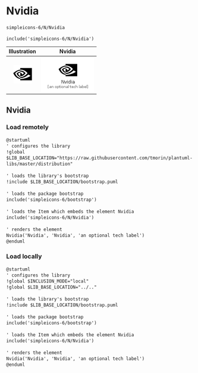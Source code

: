 # Nvidia


```text
simpleicons-6/N/Nvidia
```

```text
include('simpleicons-6/N/Nvidia')
```



| Illustration | Nvidia |
| :---: | :---: |
| ![illustration for Illustration](../../simpleicons-6/N/Nvidia.png) | ![illustration for Nvidia](../../simpleicons-6/N/Nvidia.Local.png) |




## Nvidia

### Load remotely
```plantuml
@startuml
' configures the library
!global $LIB_BASE_LOCATION="https://raw.githubusercontent.com/tmorin/plantuml-libs/master/distribution"

' loads the library's bootstrap
!include $LIB_BASE_LOCATION/bootstrap.puml

' loads the package bootstrap
include('simpleicons-6/bootstrap')

' loads the Item which embeds the element Nvidia
include('simpleicons-6/N/Nvidia')

' renders the element
Nvidia('Nvidia', 'Nvidia', 'an optional tech label')
@enduml
```

### Load locally
```plantuml
@startuml
' configures the library
!global $INCLUSION_MODE="local"
!global $LIB_BASE_LOCATION="../.."

' loads the library's bootstrap
!include $LIB_BASE_LOCATION/bootstrap.puml

' loads the package bootstrap
include('simpleicons-6/bootstrap')

' loads the Item which embeds the element Nvidia
include('simpleicons-6/N/Nvidia')

' renders the element
Nvidia('Nvidia', 'Nvidia', 'an optional tech label')
@enduml
```

